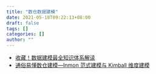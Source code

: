 ```yaml
---
title: "数仓数据建模"
date: 2021-05-18T09:22:13+08:00
draft: false
tags: []
categories: []
author: ""
---
```


* [收藏！数据建模最全知识体系解读](https://zhuanlan.zhihu.com/p/300643260)
* [通俗易懂数仓建模—Inmon 范式建模与 Kimball 维度建模](https://zhuanlan.zhihu.com/p/362991213)